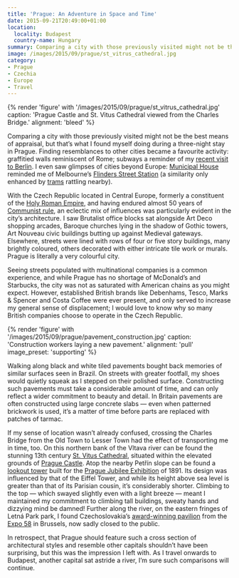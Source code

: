 ```yaml
---
title: 'Prague: An Adventure in Space and Time'
date: 2015-09-21T20:49:00+01:00
location:
  locality: Budapest
  country-name: Hungary
summary: Comparing a city with those previously visited might not be the best means of appraisal, but that’s what I found myself doing during a three-night stay in Prague.
image: /images/2015/09/prague/st_vitrus_cathedral.jpg
category:
- Prague
- Czechia
- Europe
- Travel
---
```

{% render 'figure' with '/images/2015/09/prague/st_vitrus_cathedral.jpg'
  caption: 'Prague Castle and St. Vitus Cathedral viewed from the Charles Bridge.'
  alignment: 'bleed'
%}

Comparing a city with those previously visited might not be the best means of appraisal, but that’s what I found myself doing during a three-night stay in Prague. Finding resemblances to other cities became a favourite activity: graffitied walls reminiscent of Rome; subways a reminder of my [recent visit to Berlin][1]. I even saw glimpses of cities beyond Europe: [Municipal House][2] reminded me of Melbourne’s [Flinders Street Station][3] (a similarity only enhanced by [trams][4] rattling nearby).

With the Czech Republic located in Central Europe, formerly a constituent of the [Holy Roman Empire][5], and having endured almost 50 years of [Communist rule][6], an eclectic mix of influences was particularly evident in the city’s architecture. I saw Brutalist office blocks sat alongside Art Deco shopping arcades, Baroque churches lying in the shadow of Gothic towers, Art Nouveau civic buildings butting up against Medieval gateways. Elsewhere, streets were lined with rows of four or five story buildings, many brightly coloured, others decorated with either intricate tile work or murals. Prague is literally a very colourful city.

Seeing streets populated with multinational companies is a common experience, and while Prague has no shortage of McDonald’s and Starbucks, the city was not as saturated with American chains as you might expect. However, established British brands like Debenhams, Tesco, Marks & Spencer and Costa Coffee were ever present, and only served to increase my general sense of displacement; I would love to know why so many British companies choose to operate in the Czech Republic.

{% render 'figure' with '/images/2015/09/prague/pavement_construction.jpg'
  caption: 'Construction workers laying a new pavement.'
  alignment: 'pull'
  image_preset: 'supporting'
%}

Walking along black and white tiled pavements bought back memories of similar surfaces seen in Brazil. On streets with greater footfall, my shoes would quietly squeak as I stepped on their polished surface. Constructing such pavements must take a considerable amount of time, and can only reflect a wider commitment to beauty and detail. In Britain pavements are often constructed using large concrete slabs — even when patterned brickwork is used, it’s a matter of time before parts are replaced with patches of tarmac.

If my sense of location wasn’t already confused, crossing the Charles Bridge from the Old Town to Lesser Town had the effect of transporting me in time, too. On this northern bank of the Vltava river can be found the stunning 13th century [St. Vitus Cathedral][7], situated within the elevated grounds of [Prague Castle][8]. Atop the nearby Petřín slope can be found a [lookout tower][9] built for the [Prague Jubilee Exhibition][10] of 1891. Its design was influenced by that of the Eiffel Tower, and while its height above sea level is greater than that of its Parisian cousin, it’s considerably shorter. Climbing to the top — which swayed slightly even with a light breeze — meant I maintained my commitment to climbing tall buildings, sweaty hands and dizzying mind be damned! Further along the river, on the eastern fringes of Letná Park park, I found Czechoslovakia’s [award-winning pavilion][11] from the [Expo 58][12] in Brussels, now sadly closed to the public.

In retrospect, that Prague should feature such a cross section of architectural styles and resemble other capitals shouldn’t have been surprising, but this was the impression I left with. As I travel onwards to Budapest, another capital sat astride a river, I’m sure such comparisons will continue.

[1]: /2015/03/berlin
[2]: https://en.wikipedia.org/wiki/Municipal_House
[3]: https://en.wikipedia.org/wiki/Flinders_Street_Station
[4]: https://en.wikipedia.org/wiki/Trams_in_Prague
[5]: https://en.wikipedia.org/wiki/Holy_Roman_Empire
[6]: https://en.wikipedia.org/wiki/History_of_Czechoslovakia_(1948–89)
[7]: https://en.wikipedia.org/wiki/St._Vitus_Cathedral
[8]: https://en.wikipedia.org/wiki/Prague_Castle
[9]: https://en.wikipedia.org/wiki/Pet%C5%99%C3%ADn_Lookout_Tower
[10]: https://en.wikipedia.org/wiki/General_Land_Centennial_Exhibition_(1891)
[11]: http://havasworldwide.cz/article/detail/154/
[12]: https://en.wikipedia.org/wiki/Expo_58
